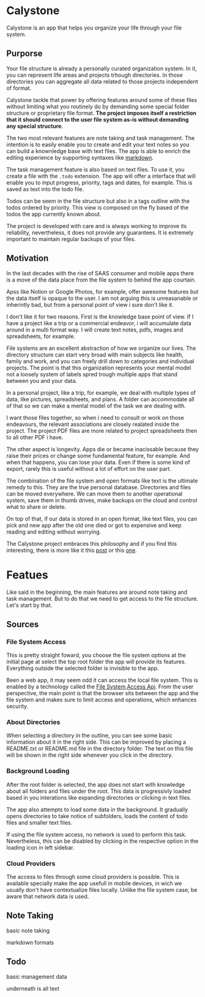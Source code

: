 # Calystone

Calystone is an app that helps you organize your life through your file system.

## Purporse

Your file structure is already a personally curated organization system. In it, you can represent life areas and projects trhough directories. In those directories you can aggregate all data related to those projects independent of format.

Calystone tackle that power by offering features around some of these files without limiting what you routinely do by demanding some special folder structure or proprietary file format. **The project imposes itself a restriction that it should connect to the user file system as-is without demanding any special structure**.

The two most relevant features are note taking and task management. The intention is to easily enable you to create and edit your text notes so you can build a knownledge base with text files. The app is able to enrich the editing experience by supporting syntaxes like [markdown](https://en.wikipedia.org/wiki/Markdown). 

The task management feature is also based on text files. To use it, you create a file with the `.todo` extension. The app will offer a interface that will enable you to input progress, priority, tags and dates, for example. This is saved as text into the todo file. 

Todos can be seem in the file structure but also in a tags outline with the todos ordered by priority. This view is composed on the fly based of the todos the app currently known about.

The project is developed with care and is always working to improve its reliability, nevertheless, it does not provide any guarantees. It is extremely important to maintain regular backups of your files.

## Motivation

In the last decades with the rise of SAAS consumer and mobile apps there is a move of the data place from the file system to behind the app courtain.

Apss like Notion or Google Photos, for example, offer awesome features but the data itself is opaque to the user. I am not arguing this is unreasanable or inherintly bad, but from a personal point of view i sure don't like it.

I don't like it for two reasons. First is the knowledge base point of view. If I have a project like a trip or a commercial endeavor, i will accumulate data around in a multi format way. I will create  text notes, pdfs, images and spreadsheets, for example. 

File systems are an excellent abstraction of how we organize our lives. The directory structure can start very broad with main subjects like health, family and work, and you can freely drill down to categories and individual projects. The point is that this organization represents your mental model not a loosely system of labels spred trough multiple apps that stand between you and your data.

In a personal project, like a trip, for example, we deal with multiple types of data, like pictures, spreadsheets, and plans. A folder can accommodate all of that so we can make a mental model of the task we are dealing with.

I want those files together, so when i need to consult or work on those endeavours, the relevant associations are closely realated inside the project. The project PDF files are more related to project spreadsheets then to all other PDF i have.

The other aspect is longevity. Apps die or became inacissable because they raise their prices or change some fundamental feature, for example. And when that happens, you can lose your data. Even if there is some kind of export, rarely this is useful without a lot of effort on the user part.

The combination of the file system and open formats like text is the ultimate remedy to this. They are the true personal database. Directories and files can be moved everywhere. We can move them to another operational system, save them in thumb drives, make backups on the cloud and control what to share or delete. 

On top of that, if our data is stored in an open format, like text files, you can pick and new app after the old one died or got to expensive and keep reading and editing without worrying.

The Calystone project embraces this philosophy and if you find this interesting, there is more like it this [post](https://web.archive.org/web/20211227173721/https://www.al3x.net/blog/2009/01/31/the-case-against-everything-buckets) or this [one](https://sive.rs/plaintext).

# Featues

Like said in the beginning, the main features are around note taking and task management. But to do that we need to get access to the file structure. Let's start by that.

## Sources

### File System Access

This is pretty straight foward, you choose the file system options at the initial page at select the top root folder the app will provide its features. Everything outside the selected folder is invisible to the app.

Been a web app, it may seem odd it can access the local file system. This is enabled by a technology called the [File System Access Api](https://developer.mozilla.org/en-US/docs/Web/API/File_System_API). From the user perspective, the main point is that the browser sits between the app and the file system and makes sure to limit access and operations, which enhances security.

### About Directories

When selecting a directory in the outline, you can see some basic information about it in the right side. This can be improved by placing a README.txt or README.md file in the directory folder. The text on this file will be shown in the right side whenever you click in the directory.

### Background Loading

After the root folder is selected, the app does not start with knowledge about all folders and files under the root. This data is progressivly loaded based in you interations like expanding directories or clicking in text files.

The app also attempts to load some data in the background. It gradually opens directories to take notice of subfolders, loads the content of todo files and  smaller text files. 

If using the file system access, no network is used to perform this task. Nevertheless, this can be disabled by clicking in the respective option in the loading icon in left sidebar.

### Cloud Providers

The access to files through some cloud providers is possible. This is available specially make the app usefull in mobile devices, in wich we usually don't have contextualize files locally. Unlike the file system case, be aware that network data is used.

## Note Taking

basic note taking

markdown formats

## Todo

basic management data

underneath is all text